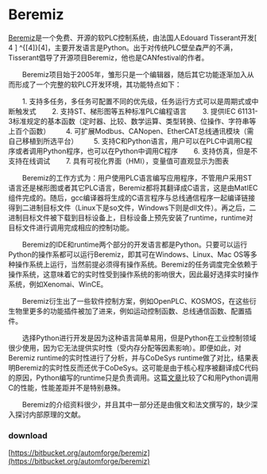 # Beremiz

[Beremiz](https://beremiz.org/)是一个免费、开源的软PLC控制系统，由法国人Edouard Tisserant开发[ 4 ] ^{[4]}[4]，主要开发语言是Python。出于对传统PLC壁垒森严的不满，Tisserant倡导了开源项目Beremiz，他也是CANfestival的作者。

　　Beremiz项目始于2005年，雏形只是一个编辑器，随后其它功能逐渐加入从而形成了一个完整的软PLC开发环境，其功能特点如下：

　　1. 支持多任务，多任务可配置不同的优先级，任务运行方式可以是周期式或中断触发式
　　2. 支持ST、梯形图等五种标准PLC编程语言
　　3. 提供IEC 61131-3标准规定的基本函数（定时器、比较、数学运算、类型转换、位操作、字符串等上百个函数）
　　4. 可扩展Modbus、CANopen、EtherCAT总线通讯模块（需自己移植到所选平台）
　　5. 支持C和Python语言，用户可以在PLC中调用C程序或者调用Python程序，也可以在Python中调用C程序
　　6. 支持仿真，但是不支持在线调试
　　7. 具有可视化界面（HMI），变量值可直观显示为图表

　　Beremiz的工作方式为：用户使用PLC语言编写应用程序，不管用户采用ST语言还是梯形图或者其它PLC语言，Beremiz都将其翻译成C语言，这是由MatIEC组件完成的。随后，gcc编译器将生成的C语言程序与总线通信程序一起编译链接得到二进制目标文件（Linux下是so文件，Windows下则是dll文件）。再之后，二进制目标文件被下载到目标设备上，目标设备上预先安装了runtime，runtime对目标文件进行调用完成相应的控制功能。

　　Beremiz的IDE和runtime两个部分的开发语言都是Python。只要可以运行Python的操作系都可以运行Beremiz，即其可在Windows、Linux、Mac OS等多种操作系统上运行，当然前提必须得有操作系统。Beremiz的任务调度完全依赖于操作系统，这意味着它的实时性受到操作系统的影响很大，因此最好选择实时操作系统，例如Xenomai、WinCE。

　　Beremiz衍生出了一些软件控制方案，例如OpenPLC、KOSMOS，在这些衍生物里更多的功能插件被加了进来，例如运动控制函数、总线通信函数、配置插件。

　　选择Python进行开发是因为这种语言简单易用，但是Python在工业控制领域很少使用，因为它无法提供实时性（受内存分配等因素影响）。即便如此，对Beremiz runtime的实时性进行了分析，并与CoDeSys runtime做了对比，结果表明Beremiz的实时性反而还优于CoDeSys。这可能是由于核心程序被翻译成C代码的原因，Python编写的runtime只是负责调用。这篇[文章](https://www.cnblogs.com/Xjng/p/5120853.html)比较了C和用Python调用C的性能，性能差距并不是特别悬殊。

　　Beremiz的介绍资料很少，并且其中一部分还是由俄文和法文撰写的，缺少深入探讨内部原理的文献。

### download
[https://bitbucket.org/automforge/beremiz](https://bitbucket.org/automforge/beremiz)